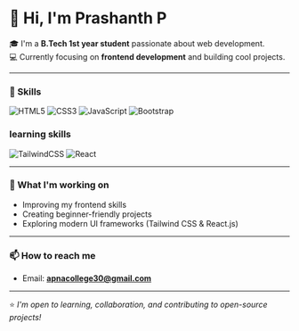 
# 👋 Hi, I'm Prashanth P

🎓 I'm a **B.Tech 1st year student** passionate about web development.  
💻 Currently focusing on **frontend development** and building cool projects.  

---

### 🚀 Skills
![HTML5](https://img.shields.io/badge/HTML5-E34F26?style=for-the-badge&logo=html5&logoColor=white)
![CSS3](https://img.shields.io/badge/CSS3-1572B6?style=for-the-badge&logo=css3&logoColor=white)
![JavaScript](https://img.shields.io/badge/JavaScript-F7DF1E?style=for-the-badge&logo=javascript&logoColor=black)
![Bootstrap](https://img.shields.io/badge/Bootstrap-563D7C?style=for-the-badge&logo=bootstrap&logoColor=white)<br>
### learning skills
![TailwindCSS](https://img.shields.io/badge/Tailwind_CSS-38B2AC?style=for-the-badge&logo=tailwind-css&logoColor=white)
![React](https://img.shields.io/badge/React-20232A?style=for-the-badge&logo=react&logoColor=61DAFB)

---

### 🌱 What I'm working on
- Improving my frontend skills  
- Creating beginner-friendly projects  
- Exploring modern UI frameworks (Tailwind CSS & React.js)  

---

### 📫 How to reach me
- Email: **apnacollege30@gmail.com**  

---



⭐️ *I'm open to learning, collaboration, and contributing to open-source projects!*

